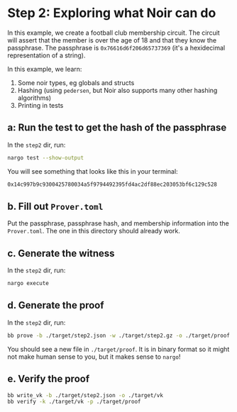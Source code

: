# Step 2: Exploring what Noir can do

In this example, we create a football club membership circuit. The circuit will assert that the member is over the age of 18 and that they know the passphrase. The passphrase is `0x76616d6f206d65737369` (it's a hexidecimal representation of a string).

In this example, we learn:

1. Some noir types, eg globals and structs
2. Hashing (using `pedersen`, but Noir also supports many other hashing algorithms)
3. Printing in tests

## a: Run the test to get the hash of the passphrase

In the `step2` dir, run:

```sh
nargo test --show-output
```

You will see something that looks like this in your terminal:

```sh
0x14c997b9c9300425780034a5f9794492395fd4ac2df88ec203053bf6c129c528
```

## b. Fill out `Prover.toml`

Put the passphrase, passphrase hash, and membership information into the `Prover.toml`. The one in this directory should already work.

## c. Generate the witness

In the `step2` dir, run:

```sh
nargo execute
```

## d. Generate the proof

In the `step2` dir, run:

```sh
bb prove -b ./target/step2.json -w ./target/step2.gz -o ./target/proof
```

You should see a new file in `./target/proof`. It is in binary format so it might not make human sense to you, but it makes sense to `nargo`!

## e. Verify the proof

```sh
bb write_vk -b ./target/step2.json -o ./target/vk
bb verify -k ./target/vk -p ./target/proof
```
